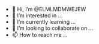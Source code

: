 - 👋 Hi, I’m @ELMLMDMWEJEW
- 👀 I’m interested in ...
- 🌱 I’m currently learning ...
- 💞️ I’m looking to collaborate on ...
- 📫 How to reach me ...

<!---
ELMLMDMWEJEW/ELMLMDMWEJEW is a ✨ special ✨ repository because its `README.md` (this file) appears on your GitHub profile.
You can click the Preview link to take a look at your changes.
--->
